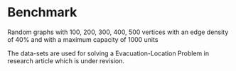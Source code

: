 # Benchmark
Random graphs with 100, 200, 300, 400, 500 vertices with an edge density of 40% and with a maximum
capacity of 1000 units

The data-sets are used for solving a Evacuation-Location Problem in research article which is under revision. 
